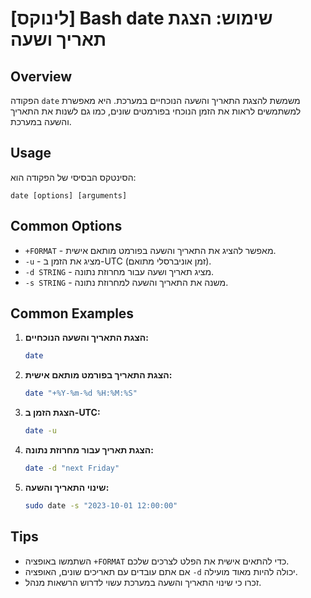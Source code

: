 # [לינוקס] Bash date שימוש: הצגת תאריך ושעה

## Overview
הפקודה `date` משמשת להצגת התאריך והשעה הנוכחיים במערכת. היא מאפשרת למשתמשים לראות את הזמן הנוכחי בפורמטים שונים, כמו גם לשנות את התאריך והשעה במערכת.

## Usage
הסינטקס הבסיסי של הפקודה הוא:
```
date [options] [arguments]
```

## Common Options
- `+FORMAT` - מאפשר להציג את התאריך והשעה בפורמט מותאם אישית.
- `-u` - מציג את הזמן ב-UTC (זמן אוניברסלי מתואם).
- `-d STRING` - מציג תאריך ושעה עבור מחרוזת נתונה.
- `-s STRING` - משנה את התאריך והשעה למחרוזת נתונה.

## Common Examples
1. **הצגת התאריך והשעה הנוכחיים:**
   ```bash
   date
   ```

2. **הצגת התאריך בפורמט מותאם אישית:**
   ```bash
   date "+%Y-%m-%d %H:%M:%S"
   ```

3. **הצגת הזמן ב-UTC:**
   ```bash
   date -u
   ```

4. **הצגת תאריך עבור מחרוזת נתונה:**
   ```bash
   date -d "next Friday"
   ```

5. **שינוי התאריך והשעה:**
   ```bash
   sudo date -s "2023-10-01 12:00:00"
   ```

## Tips
- השתמשו באופציה `+FORMAT` כדי להתאים אישית את הפלט לצרכים שלכם.
- אם אתם עובדים עם תאריכים שונים, האופציה `-d` יכולה להיות מאוד מועילה.
- זכרו כי שינוי התאריך והשעה במערכת עשוי לדרוש הרשאות מנהל.